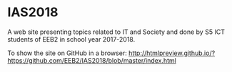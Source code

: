 # IAS2018
A web site presenting topics related to IT and Society and done by S5 ICT students of EEB2 in school year 2017-2018.

To show the site on GitHub in a browser:
http://htmlpreview.github.io/?https://github.com/EEB2/IAS2018/blob/master/index.html
